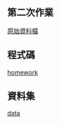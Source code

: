 ## 第二次作業

[原始資料檔](https://data.moenv.gov.tw/api/v2/aqx_p_488?api_key=e8dd42e6-9b8b-43f8-991e-b3dee723a52d&limit=1000&sort=datacreationdatedesc&format=JSON)

## 程式碼

[homework](homework1.ipynb)

## 資料集

[data](aqi.json)

